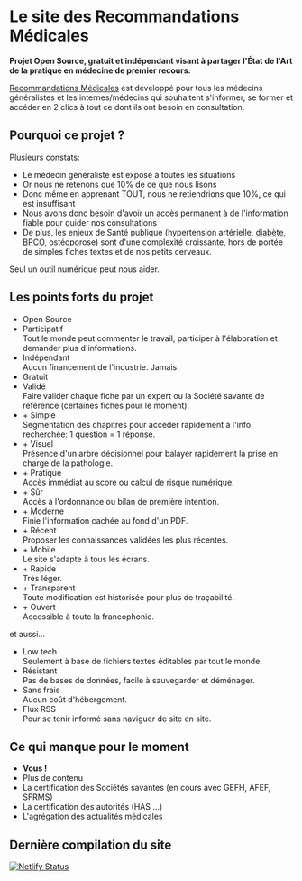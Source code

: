 # Le site des Recommandations Médicales

**Projet Open Source, gratuit et indépendant visant à partager l'État de l'Art de la pratique en médecine de premier recours.**

[Recommandations Médicales](https://recommandations-medicales.netlify.app/) est développé pour tous les médecins généralistes et les internes/médecins qui souhaitent s'informer, se former et accéder en 2 clics à tout ce dont ils ont besoin en consultation.

## Pourquoi ce projet ?

Plusieurs constats:

- Le médecin généraliste est exposé à toutes les situations
- Or nous ne retenons que 10% de ce que nous lisons
- Donc même en apprenant TOUT, nous ne retiendrions que 10%, ce qui est insuffisant
- Nous avons donc besoin d'avoir un accès permanent à de l'information fiable pour guider nos consultations
- De plus, les enjeux de Santé publique (hypertension artérielle, [diabète](https://recommandations-medicales.netlify.app/recommandations/diabete-type-2/), [BPCO](https://recommandations-medicales.netlify.app/recommandations/bronchopneumopathie-chronique-obstructive/), ostéoporose) sont d'une complexité croissante, hors de portée de simples fiches textes et de nos petits cerveaux.

Seul un outil numérique peut nous aider.

## Les points forts du projet

- Open Source
- Participatif  
Tout le monde peut commenter le travail, participer à l'élaboration et demander plus d'informations.
- Indépendant  
Aucun financement de l'industrie. Jamais.
- Gratuit
- Validé  
Faire valider chaque fiche par un expert ou la Société savante de référence (certaines fiches pour le moment).
- \+ Simple  
Segmentation des chapitres pour accéder rapidement à l'info recherchée: 1 question = 1 réponse.
- \+ Visuel  
Présence d'un arbre décisionnel pour balayer rapidement la prise en charge de la pathologie.
- \+ Pratique  
Accès immédiat au score ou calcul de risque numérique.
- \+ Sûr  
Accès à l'ordonnance ou bilan de première intention.
- \+ Moderne  
Finie l'information cachée au fond d'un PDF.
- \+ Récent  
Proposer les connaissances validées les plus récentes.
- \+ Mobile  
Le site s'adapte à tous les écrans.
- \+ Rapide  
Très léger.
- \+ Transparent  
Toute modification est historisée pour plus de traçabilité.
- \+ Ouvert  
Accessible à toute la francophonie.

et aussi...

- Low tech  
Seulement à base de fichiers textes éditables par tout le monde.
- Résistant  
Pas de bases de données, facile à sauvegarder et déménager.
- Sans frais  
Aucun coût d'hébergement.
- Flux RSS  
Pour se tenir informé sans naviguer de site en site.

## Ce qui manque pour le moment

- **Vous !**
- Plus de contenu
- La certification des Sociétés savantes (en cours avec GEFH, AFEF, SFRMS)
- La certification des autorités (HAS ...)
- L'agrégation des actualités médicales

## Dernière compilation du site

[![Netlify Status](https://api.netlify.com/api/v1/badges/327af24a-1868-47c1-959c-7c0afe3b1891/deploy-status)](https://app.netlify.com/sites/recommandations-medicales/deploys)
